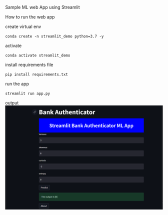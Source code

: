 Sample ML web App using Streamlit


How to run the web app

create virtual env 
```
conda create -n streamlit_demo python=3.7 -y

```
activate
```
conda activate streamlit_demo

```
install requirements file

```
pip install requirements.txt

```
run the app

```
streamlit run app.py

```

output
![Screenshot](Capture.png)